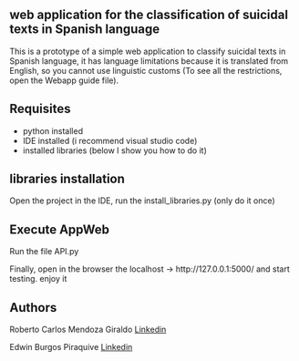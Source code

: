 ## web application for the classification of suicidal texts in Spanish language
This is a prototype of a simple web application to classify suicidal texts in Spanish language, it has language limitations because it is translated from English, so you cannot use linguistic customs (To see all the restrictions, open the Webapp guide file).

## Requisites
* python installed
* IDE installed (i recommend visual studio code)
* installed libraries (below I show you how to do it)

## libraries installation
Open the project in the IDE, run the install_libraries.py (only do it once)

## Execute AppWeb
<p>Run the file API.py </p>
Finally, open in the browser the localhost -> http://127.0.0.1:5000/ and start testing. enjoy it

## Authors
<p>Roberto Carlos Mendoza Giraldo <a href="linkedin.com/in/carlosmendozagiraldo">Linkedin</a>
<p></p>Edwin Burgos Piraquive		<a href="linkedin.com/in/edwin-burgos-piraquive-559ab7237">Linkedin</a>